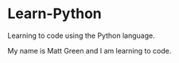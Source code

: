 # Learn-Python
Learning to code using the Python language. 

My name is Matt Green and I am learning to code. 

